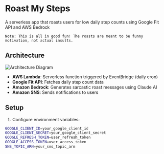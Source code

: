 # Roast My Steps

A serverless app that roasts users for low daily step counts using Google Fit API and AWS Bedrock

```Note: This is all in good fun! The roasts are meant to be funny motivation, not actual insults.```

## Architecture

![Architecture Diagram](flow.jpg)

- **AWS Lambda**: Serverless function triggered by EventBridge (daily cron)
- **Google Fit API**: Fetches daily step count data
- **Amazon Bedrock**: Generates sarcastic roast messages using Claude AI
- **Amazon SNS**: Sends notifications to users

## Setup

1. Configure environment variables:
```bash
GOOGLE_CLIENT_ID=your_google_client_id
GOOGLE_CLIENT_SECRET=your_google_client_secret  
GOOGLE_REFRESH_TOKEN=user_refresh_token
GOOGLE_ACCESS_TOKEN=user_access_token
SNS_TOPIC_ARN=your_sns_topic_arn
```